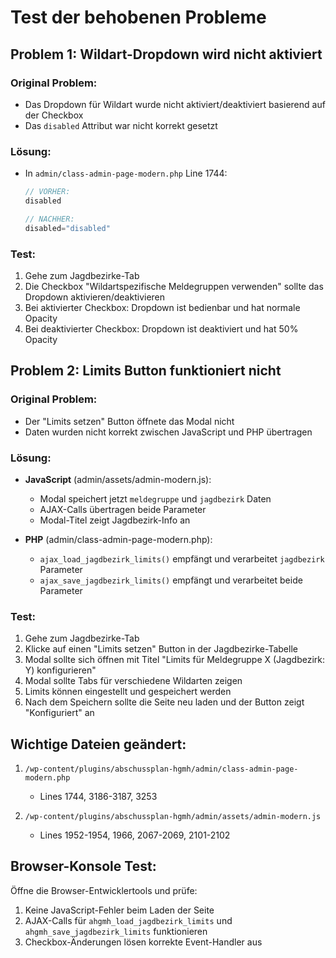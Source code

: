 # Test der behobenen Probleme

## Problem 1: Wildart-Dropdown wird nicht aktiviert

### Original Problem:
- Das Dropdown für Wildart wurde nicht aktiviert/deaktiviert basierend auf der Checkbox
- Das `disabled` Attribut war nicht korrekt gesetzt

### Lösung:
- In `admin/class-admin-page-modern.php` Line 1744:
  ```php
  // VORHER:
  disabled
  
  // NACHHER: 
  disabled="disabled"
  ```

### Test:
1. Gehe zum Jagdbezirke-Tab
2. Die Checkbox "Wildartspezifische Meldegruppen verwenden" sollte das Dropdown aktivieren/deaktivieren
3. Bei aktivierter Checkbox: Dropdown ist bedienbar und hat normale Opacity
4. Bei deaktivierter Checkbox: Dropdown ist deaktiviert und hat 50% Opacity

## Problem 2: Limits Button funktioniert nicht

### Original Problem:
- Der "Limits setzen" Button öffnete das Modal nicht
- Daten wurden nicht korrekt zwischen JavaScript und PHP übertragen

### Lösung:
- **JavaScript** (admin/assets/admin-modern.js):
  - Modal speichert jetzt `meldegruppe` und `jagdbezirk` Daten
  - AJAX-Calls übertragen beide Parameter
  - Modal-Titel zeigt Jagdbezirk-Info an

- **PHP** (admin/class-admin-page-modern.php):
  - `ajax_load_jagdbezirk_limits()` empfängt und verarbeitet `jagdbezirk` Parameter
  - `ajax_save_jagdbezirk_limits()` empfängt und verarbeitet beide Parameter

### Test:
1. Gehe zum Jagdbezirke-Tab
2. Klicke auf einen "Limits setzen" Button in der Jagdbezirke-Tabelle
3. Modal sollte sich öffnen mit Titel "Limits für Meldegruppe X (Jagdbezirk: Y) konfigurieren"
4. Modal sollte Tabs für verschiedene Wildarten zeigen
5. Limits können eingestellt und gespeichert werden
6. Nach dem Speichern sollte die Seite neu laden und der Button zeigt "Konfiguriert" an

## Wichtige Dateien geändert:

1. `/wp-content/plugins/abschussplan-hgmh/admin/class-admin-page-modern.php`
   - Lines 1744, 3186-3187, 3253

2. `/wp-content/plugins/abschussplan-hgmh/admin/assets/admin-modern.js`
   - Lines 1952-1954, 1966, 2067-2069, 2101-2102

## Browser-Konsole Test:

Öffne die Browser-Entwicklertools und prüfe:
1. Keine JavaScript-Fehler beim Laden der Seite
2. AJAX-Calls für `ahgmh_load_jagdbezirk_limits` und `ahgmh_save_jagdbezirk_limits` funktionieren
3. Checkbox-Änderungen lösen korrekte Event-Handler aus

